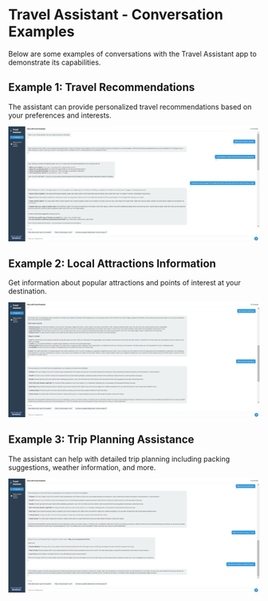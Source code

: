 # Travel Assistant - Conversation Examples

Below are some examples of conversations with the Travel Assistant app to demonstrate its capabilities.

## Example 1: Travel Recommendations

The assistant can provide personalized travel recommendations based on your preferences and interests.

![Travel Recommendations Example](images/chatPicture1.png)

## Example 2: Local Attractions Information

Get information about popular attractions and points of interest at your destination.

![Local Attractions Example](images/chatPicture2.png)

## Example 3: Trip Planning Assistance

The assistant can help with detailed trip planning including packing suggestions, weather information, and more.

![Trip Planning Example](images/chatPicture3.png)
